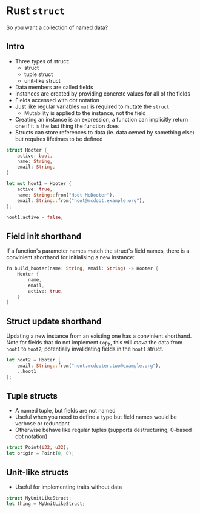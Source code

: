 # Rust `struct`

So you want a collection of named data?

## Intro

* Three types of struct:
  * struct
  * tuple struct
  * unit-like struct
* Data members are called fields
* Instances are created by providing concrete values for all of the fields
* Fields accessed with dot notation
* Just like regular variables `mut` is required to mutate the `struct`
  * Mutability is applied to the instance, not the field
* Creating an instance is an expression, a function can implicitly return one if it is the last thing the function does
* Structs can store references to data (ie. data owned by something else) but requires lifetimes to be defined

```rust
struct Hooter {
    active: bool,
    name: String,
    email: String,
}

let mut hoot1 = Hooter {
    active: true,
    name: String::from("Hoot McDooter"),
    email: String::from("hoot@mcdoot.example.org"),
};

hoot1.active = false;
```

## Field init shorthand

If a function's parameter names match the struct's field names, there is a convinient shorthand for initialising a new instance:

```rust
fn build_hooter(name: String, email: String) -> Hooter {
    Hooter {
        name,
        email,
        active: true,
    }
}
```

## Struct update shorthand

Updating a new instance from an existing one has a convinient shorthand.
Note for fields that do not implement `Copy`, this will *move* the data from `hoot1` to `hoot2`; potentially invalidating fields in the `hoot1` struct.

```rust
let hoot2 = Hooter {
    email: String::from("hoot.mcdooter.two@example.org"),
    ..hoot1
};
```

## Tuple structs

* A named tuple, but fields are not named
* Useful when you need to define a type but field names would be verbose or redundant
* Otherwise behave like regular tuples (supports destructuring, 0-based dot notation)

```rust
struct Point(i32, u32);
let origin = Point(0, 0);
```

## Unit-like structs

* Useful for implementing traits without data

```rust
struct MyUnitLikeStruct;
let thing = MyUnitLikeStruct;
```
